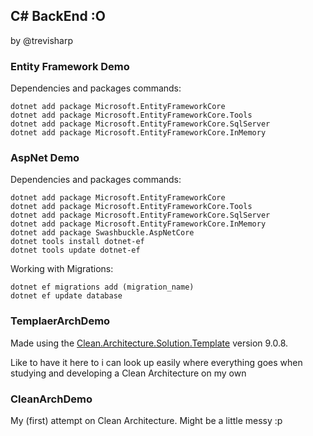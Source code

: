 ## C# BackEnd :O
by @trevisharp

### Entity Framework Demo 

Dependencies and packages commands:

```
dotnet add package Microsoft.EntityFrameworkCore
dotnet add package Microsoft.EntityFrameworkCore.Tools
dotnet add package Microsoft.EntityFrameworkCore.SqlServer
dotnet add package Microsoft.EntityFrameworkCore.InMemory
```

### AspNet Demo 

Dependencies and packages commands:

```
dotnet add package Microsoft.EntityFrameworkCore
dotnet add package Microsoft.EntityFrameworkCore.Tools
dotnet add package Microsoft.EntityFrameworkCore.SqlServer
dotnet add package Microsoft.EntityFrameworkCore.InMemory
dotnet add package Swashbuckle.AspNetCore
dotnet tools install dotnet-ef
dotnet tools update dotnet-ef
```

Working with Migrations:
```
dotnet ef migrations add (migration_name)
dotnet ef update database
```


### TemplaerArchDemo

Made using the [Clean.Architecture.Solution.Template](https://github.com/jasontaylordev/CleanArchitecture) version 9.0.8.

Like to have it here to i can look up easily where everything goes when studying and developing a Clean Architecture on my own 

### CleanArchDemo

My (first) attempt on Clean Architecture. Might be a little messy :p